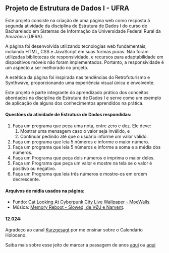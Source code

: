 ## Projeto de Estrutura de Dados I - UFRA

Este projeto consiste na criação de uma página web como resposta à segunda atividade da disciplina de Estrutura de Dados I do curso de Bacharelado em Sistemas de Informação da Universidade Federal Rural da Amazônia (UFRA).

A página foi desenvolvida utilizando tecnologias web fundamentais, incluindo HTML, CSS e JavaScript em suas formas puras. Não foram utilizadas bibliotecas de responsividade, e recursos para adaptabilidade em dispositivos móveis não foram implementados. Portanto, a responsividade é um aspecto a ser melhorado no projeto.

A estética da página foi inspirada nas tendências do Retrofuturismo e Synthwave, proporcionando uma experiência visual única e envolvente.

Este projeto é parte integrante do aprendizado prático dos conceitos abordados na disciplina de Estrutura de Dados I e serve como um exemplo de aplicação de alguns dos conhecimentos aprendidos na prática.

#### Questões da atividade de Estrutura de Dados respondidas:
1. Faça um programa que peça uma nota, entre zero e dez. Ele deve:
	1. Mostrar uma mensagem caso o valor seja inválido, e
	2. Continuar pedindo até que o usuário informe um valor válido. 
2. Faça um programa que leia 5 números e informe o maior número. 
3. Faça um programa que leia 5 números e informe a soma e a média dos números. 
4. Faça um Programa que peça dois números e imprima o maior deles. 
5. Faça um Programa que peça um valor e mostre na tela se o valor é positivo ou negativo. 
6. Faça um Programa que leia três números e mostre-os em ordem decrescente.

#### Arquivos de mídia usados na página:
- Fundo: [Cat Looking At Cyberpunk City Live Wallpaper - MoeWalls](https://moewalls.com/sci-fi/cat-looking-at-cyberpunk-city-live-wallpaper/).
- Música: [Memory Reboot - Slowed, de VØJ e Narvent](https://open.spotify.com/intl-pt/track/7Ev52ukrs7XGyY6q6U3JUJ?si=bb839ed3a4724924).
#### 12.024:
Agradeço ao canal [Kurzgesagt](https://www.youtube.com/user/Kurzgesagt) por me ensinar sobre o Calendário Holoceno.

Saiba mais sobre esse jeito de marcar a passagem de anos [aqui](https://www.youtube.com/watch?v=czgOWmtGVGs&t=13s) ou [aqui](https://pt.wikipedia.org/wiki/Calend%C3%A1rio_Holoceno)
